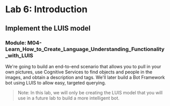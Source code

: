 # Lab 6: Introduction

## Implement the LUIS model

### Module: M04-Learn_How_to_Create_Language_Understanding_Functionality_with_LUIS

We're going to build an end-to-end scenario that allows you to pull in your own pictures, use Cognitive Services to find objects and people in the images, and obtain a description and tags. We'll later build a Bot Framework bot using LUIS to allow easy, targeted querying.

> Note: In this lab, we will only be creating the LUIS model that you will use in a future lab to build a more intelligent bot.